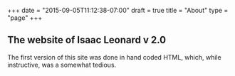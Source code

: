 +++
date = "2015-09-05T11:12:38-07:00"
draft = true
title = "About"
type = "page"
+++
## The website of Isaac Leonard v 2.0

The first version of this site was done in hand coded HTML, which, while instructive, was a somewhat tedious.
